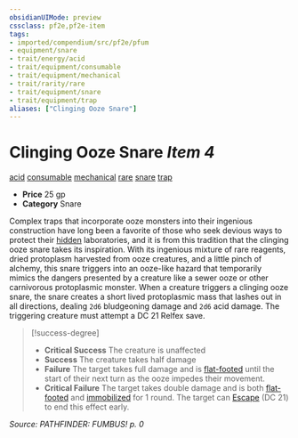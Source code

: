 ```yaml
---
obsidianUIMode: preview
cssclass: pf2e,pf2e-item
tags:
- imported/compendium/src/pf2e/pfum
- equipment/snare
- trait/energy/acid
- trait/equipment/consumable
- trait/equipment/mechanical
- trait/rarity/rare
- trait/equipment/snare
- trait/equipment/trap
aliases: ["Clinging Ooze Snare"]
---
```

# Clinging Ooze Snare *Item 4*  
[acid](acid.md)  [consumable](consumable.md)  [mechanical](mechanical.md)  [rare](rare.md)  [snare](snare.md)  [trap](trap.md)  

- **Price** 25 gp
- **Category** Snare

Complex traps that incorporate ooze monsters into their ingenious construction have long been a favorite of those who seek devious ways to protect their [hidden](conditions.md#Hidden) laboratories, and it is from this tradition that the clinging ooze snare takes its inspiration. With its ingenious mixture of rare reagents, dried protoplasm harvested from ooze creatures, and a little pinch of alchemy, this snare triggers into an ooze-like hazard that temporarily mimics the dangers presented by a creature like a sewer ooze or other carnivorous protoplasmic monster. When a creature triggers a clinging ooze snare, the snare creates a short lived protoplasmic mass that lashes out in all directions, dealing `2d6` bludgeoning damage and `2d6` acid damage. The triggering creature must attempt a DC 21 Relfex save.

> [!success-degree] 
> - **Critical Success** The creature is unaffected
> - **Success** The creature takes half damage
> - **Failure** The target takes full damage and is [flat-footed](conditions.md#Flat-footed) until the start of their next turn as the ooze impedes their movement.
> - **Critical Failure** The target takes double damage and is both [flat-footed](conditions.md#Flat-footed) and [immobilized](conditions.md#Immobilized) for 1 round. The target can [Escape](escape.md) (DC 21) to end this effect early.

*Source: PATHFINDER: FUMBUS! p. 0*